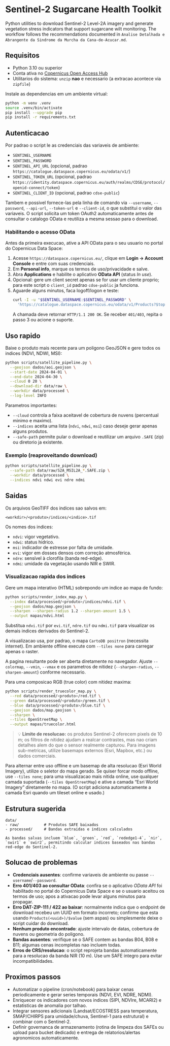 # Sentinel-2 Sugarcane Health Toolkit

Python utilities to download Sentinel-2 Level-2A imagery and generate vegetation stress indicators that support sugarcane wilt monitoring. The workflow follows the recommendations documented in `Analise Detalhada e Abrangente da Sindrome da Murcha da Cana-de-Acucar.md`.

## Requisitos
- Python 3.10 ou superior
- Conta ativa no [Copernicus Open Access Hub](https://scihub.copernicus.eu/)
- Utilitarios do sistema: `unzip` **nao** e necessario (a extracao acontece via `zipfile`)

Instale as dependencias em um ambiente virtual:

```bash
python -m venv .venv
source .venv/bin/activate
pip install --upgrade pip
pip install -r requirements.txt
```

## Autenticacao
Por padrao o script le as credenciais das variaveis de ambiente:

- `SENTINEL_USERNAME`
- `SENTINEL_PASSWORD`
- `SENTINEL_API_URL` (opcional, padrao `https://catalogue.dataspace.copernicus.eu/odata/v1/`)
- `SENTINEL_TOKEN_URL` (opcional, padrao `https://identity.dataspace.copernicus.eu/auth/realms/CDSE/protocol/openid-connect/token`)
- `SENTINEL_CLIENT_ID` (opcional, padrao `cdse-public`)

Tambem e possivel fornece-las pela linha de comando via `--username`, `--password`, `--api-url`, `--token-url` e `--client-id`, o que substitui o valor das variaveis. O script solicita um token OAuth2 automaticamente antes de consultar o catalogo OData e reutiliza a mesma sessao para o download.

### Habilitando o acesso OData
Antes da primeira execucao, ative a API OData para o seu usuario no portal do Copernicus Data Space:

1. Acesse `https://dataspace.copernicus.eu/`, clique em **Login → Account Console** e entre com suas credenciais.
2. Em **Personal info**, marque os termos de uso/privacidade e salve.
3. Abra **Applications** e habilite o aplicativo **OData API** (status *In use*).
4. Opcional: gere um client secret apenas se for usar um cliente proprio; para este script o `client_id` padrao `cdse-public` ja funciona.
5. Aguarde alguns minutos, faca logoff/logon e teste:
   ```bash
   curl -I -u "$SENTINEL_USERNAME:$SENTINEL_PASSWORD" \
     'https://catalogue.dataspace.copernicus.eu/odata/v1/Products?$top=1'
   ```
   A chamada deve retornar `HTTP/1.1 200 OK`. Se receber `401/403`, repita o passo 3 ou acione o suporte.

## Uso rapido
Baixe o produto mais recente para um poligono GeoJSON e gere todos os indices (NDVI, NDWI, MSI):

```bash
python scripts/satellite_pipeline.py \
  --geojson dados/aoi.geojson \
  --start-date 2024-04-01 \
  --end-date 2024-04-30 \
  --cloud 0 20 \
  --download-dir data/raw \
  --workdir data/processed \
  --log-level INFO
```

Parametros importantes:

- `--cloud` controla a faixa aceitavel de cobertura de nuvens (percentual minimo e maximo).
- `--indices` aceita uma lista (`ndvi`, `ndwi`, `msi`) caso deseje gerar apenas alguns produtos.
- `--safe-path` permite pular o download e reutilizar um arquivo `.SAFE` (zip) ou diretorio ja existente.

### Exemplo (reaproveitando download)
```bash
python scripts/satellite_pipeline.py \
  --safe-path data/raw/S2A_MSIL2A_*.SAFE.zip \
  --workdir data/processed \
  --indices ndvi ndwi evi ndre ndmi
```

## Saidas
Os arquivos GeoTIFF dos indices sao salvos em:

```
<workdir>/<produto>/indices/<indice>.tif
```

Os nomes dos indices:

- `ndvi`: vigor vegetativo.
- `ndwi`: status hidrico.
- `msi`: indicador de estresse por falta de umidade.
- `evi`: vigor em dosses densos com correção atmosférica.
- `ndre`: sensível à clorofila (banda red-edge).
- `ndmi`: umidade da vegetação usando NIR e SWIR.

### Visualizacao rapida dos indices
Gere um mapa interativo (HTML) sobrepondo um indice ao mapa de fundo:

```bash
python scripts/render_index_map.py \
  --index data/processed/<produto>/indices/ndvi.tif \
  --geojson dados/map.geojson \
  --sharpen --sharpen-radius 1.2 --sharpen-amount 1.5 \
  --output mapas/ndvi.html
```

Substitua `ndvi.tif` por `evi.tif`, `ndre.tif` ou `ndmi.tif` para visualizar os demais indices derivados do Sentinel-2.

A visualizacao usa, por padrao, o mapa `CartoDB positron` (necessita internet). Em ambiente offline execute com `--tiles none` para carregar apenas o raster.

A pagina resultante pode ser aberta diretamente no navegador. Ajuste `--colormap`, `--vmin`, `--vmax` e os parametros de nitidez (`--sharpen-radius`, `--sharpen-amount`) conforme necessario.

Para uma composicao RGB (true color) com nitidez maxima:

```bash
python scripts/render_truecolor_map.py \
  --red data/processed/<produto>/red.tif \
  --green data/processed/<produto>/green.tif \
  --blue data/processed/<produto>/blue.tif \
  --geojson dados/map.geojson \
  --sharpen \
  --tiles OpenStreetMap \
  --output mapas/truecolor.html
```

> 💡 **Limite de resolucao:** os produtos Sentinel-2 oferecem pixels de 10 m; os filtros de nitidez ajudam a realcar contrastes, mas nao criam detalhes alem do que o sensor realmente capturou. Para imagens sub-metricas, utilize basemaps externos (Esri, Mapbox, etc.) ou dados comerciais.

Para alternar entre uso offline e um basemap de alta resolucao (Esri World Imagery), utilize o seletor do mapa gerado. Se quiser forcar modo offline, use `--tiles none`; para uma visualizacao mais nitida online, use qualquer camada suportada (`--tiles OpenStreetMap`) e ative a camada “Esri World Imagery” diretamente no mapa. (O script adiciona automaticamente a camada Esri quando um tileset online e usado.)

## Estrutura sugerida
```
data/
- raw/           # Produtos SAFE baixados
- processed/     # Bandas extraidas e indices calculados

As bandas salvas incluem `blue`, `green`, `red`, `rededge1-4`, `nir`, `swir1` e `swir2`, permitindo calcular indices baseados nas bandas red-edge do Sentinel-2.
```

## Solucao de problemas
- **Credenciais ausentes**: confirme variaveis de ambiente ou passe `--username`/`--password`.
- **Erro 401/403 ao consultar OData**: confira se o aplicativo *OData API* foi habilitado no portal do Copernicus Data Space e se o usuario aceitou os termos de uso; apos a ativacao pode levar alguns minutos para propagar.
- **Erro DAT-ZIP-111 / 422 ao baixar**: normalmente indica que o endpoint de download recebeu um UUID em formato incorreto; confirme que esta usando `Products(<uuid>)/$value` (sem aspas) ou simplesmente deixe o script cuidar do download.
- **Nenhum produto encontrado**: ajuste intervalo de datas, cobertura de nuvens ou geometria do poligono.
- **Bandas ausentes**: verifique se o SAFE contem as bandas B04, B08 e B11; algumas cenas incompletas nao incluem todas.
- **Erros de CRS/resolucao**: o script reprojeta bandas automaticamente para a resolucao da banda NIR (10 m). Use um SAFE integro para evitar incompatibilidades.

## Proximos passos
- Automatizar o pipeline (cron/notebook) para baixar cenas periodicamente e gerar series temporais (NDVI, EVI, NDRE, NDMI).
- Enriquecer os indicadores com novos indices (SIPI, NDVIre, MCARI2) e estatisticas de anomalia por talhao.
- Integrar sensores adicionais (Landsat/ECOSTRESS para temperatura, SMAP/CHIRPS para umidade/chuva, Sentinel-1 para estrutural) e combinar com o Sentinel-2.
- Definir governanca de armazenamento (rotina de limpeza dos SAFEs ou upload para bucket dedicado) e entrega de relatorios/alertas agronomicos automaticamente.
